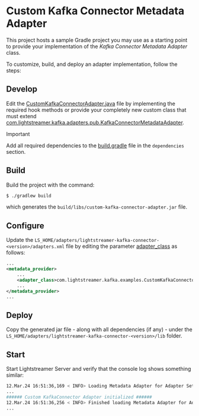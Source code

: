 # Custom Kafka Connector Metadata Adapter

This project hosts a sample Gradle project you may use as a starting point to provide your implementation of the _Kafka Connector Metadata Adapter_ class.

To customize, build, and deploy an adapter implementation, follow the steps:

## Develop

Edit the [CustomKafkaConnectorAdapter.java](src/main/java/com/lightstreamer/kafka/examples/CustomKafkaConnectorAdapter.java) file by implementing the required hook methods or provide your completely new custom class that must extend [com.lightstreamer.kafka.adapters.pub.KafkaConnectorMetadataAdapter](https://lightstreamer.github.io/Lightstreamer-kafka-connector/javadoc/com/lightstreamer/kafka/adapters/pub/KafkaConnectorMetadataAdapter.html).

> [!IMPORTANT]
> Add all required dependencies to the [build.gradle](build.gradle) file in the `dependencies` section.


## Build

Build the project with the command:
 
```sh
$ ./gradlew build
```

which generates the `build/libs/custom-kafka-connector-adapter.jar` file.

## Configure

Update the `LS_HOME/adapters/lightstreamer-kafka-connector-<version>/adapters.xml` file by editing the parameter [adapter_class](../../README.md#adapter_class) as follows:

```xml
...
<metadata_provider>
    ...
    <adapter_class>com.lightstreamer.kafka.examples.CustomKafkaConnectorAdapter</adapter_class>
    ...
</metadata_provider>
...
```

## Deploy

Copy the generated jar file - along with all dependencies (if any) - under the `LS_HOME/adapters/lightstreamer-kafka-connector-<version>/lib` folder.

## Start

Start Lightstreamer Server and verify that the console log shows something similar:

```sh
12.Mar.24 16:51:36,169 < INFO> Loading Metadata Adapter for Adapter Set KafkaConnector
...
###### Custom KafkaConnector Adapter initialized ######
12.Mar.24 16:51:36,256 < INFO> Finished loading Metadata Adapter for Adapter Set KafkaConnector
...
```
